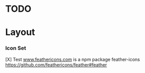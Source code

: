 # TODO

# Layout

### Icon Set

[X] Test www.feathericons.com is a npm package feather-icons https://github.com/feathericons/feather#feather
